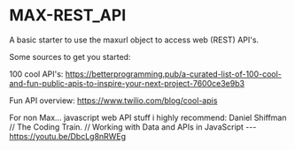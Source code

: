 # MAX-REST_API

A basic starter to use the maxurl object to access web (REST) API's.

Some sources to get you started:

100 cool API's:
https://betterprogramming.pub/a-curated-list-of-100-cool-and-fun-public-apis-to-inspire-your-next-project-7600ce3e9b3

Fun API overview:
https://www.twilio.com/blog/cool-apis




For non Max... javascript web API stuff i highly recommend:
Daniel Shiffman // The Coding Train. // Working with Data and APIs in JavaScript --- https://youtu.be/DbcLg8nRWEg
 
